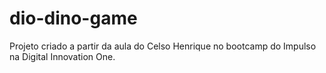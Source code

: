 # dio-dino-game
Projeto criado a partir da aula do Celso Henrique no bootcamp do Impulso na Digital Innovation One.
